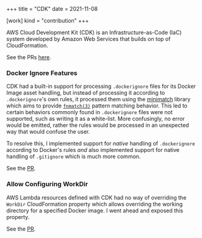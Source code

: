 +++
title = "CDK"
date = 2021-11-08

[work]
kind = "contribution"
+++

AWS Cloud Development Kit (CDK) is an Infrastructure-as-Code (IaC) system developed by Amazon Web Services that builds on top of CloudFormation.

See the PRs [here](https://github.com/aws/aws-cdk/pulls?q=author%3Ablaenk+is%3Apr).

### Docker Ignore Features

CDK had a built-in support for processing `.dockerignore` files for its Docker Image asset handling, but instead of processing it according to `.dockerignore`'s own rules, it processed them using the [minimatch](https://github.com/isaacs/minimatch) library which aims to provide [`fnmatch(3)`](https://www.man7.org/linux/man-pages/man3/fnmatch.3.html) pattern matching behavior. This led to certain behaviors commonly found in `.dockerignore` files were not supported, such as writing it as a white-list. More confusingly, no error would be emitted, rather the rules would be processed in an unexpected way that would confuse the user.

To resolve this, I implemented support for _native_ handling of `.dockerignore` according to Docker's rules _and_ also implemented support for native handling of `.gitignore` which is much more common.

See the [PR](https://github.com/aws/aws-cdk/pull/10922).

### Allow Configuring WorkDir

AWS Lambda resources defined with CDK had no way of overriding the `WorkDir` CloudFormation property which allows overriding the working directory for a specified Docker image. I went ahead and exposed this property.

See the [PR](https://github.com/aws/aws-cdk/pull/16111).
